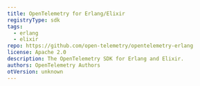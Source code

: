 ```yaml
---
title: OpenTelemetry for Erlang/Elixir
registryType: sdk
tags:
  - erlang
  - elixir
repo: https://github.com/open-telemetry/opentelemetry-erlang
license: Apache 2.0
description: The OpenTelemetry SDK for Erlang and Elixir.
authors: OpenTelemetry Authors
otVersion: unknown
---
```

